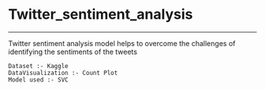 # Twitter_sentiment_analysis
---

Twitter sentiment analysis model helps to overcome the challenges of identifying the sentiments of the tweets

    Dataset :- Kaggle
    DataVisualization :- Count Plot
    Model used :- SVC
